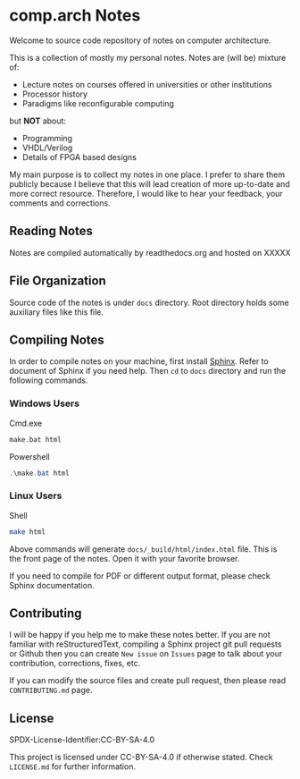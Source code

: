 # comp.arch Notes

Welcome to source code repository of notes on computer architecture.

This is a collection of mostly my personal notes.
Notes are (will be) mixture of:

* Lecture notes on courses offered in universities or other institutions
* Processor history
* Paradigms like reconfigurable computing

but **NOT** about:

* Programming
* VHDL/Verilog
* Details of FPGA based designs

My main purpose is to collect my notes in one place. I prefer to share them
publicly because I believe that this will lead creation of more up-to-date
and more correct resource. Therefore, I would like to hear your feedback,
your comments and corrections.

## Reading Notes

Notes are compiled automatically by readthedocs.org and hosted on
XXXXX

## File Organization

Source code of the notes is under `docs` directory. Root directory holds some
auxiliary files like this file.

## Compiling Notes

In order to compile notes on your machine, first install [Sphinx](http://www.sphinx-doc.org). Refer to document of Sphinx if you need help. Then
 `cd` to `docs` directory and run the following commands.

### Windows Users

Cmd.exe

```bat
make.bat html
```

Powershell

```powershell
.\make.bat html
```

### Linux Users

Shell

```bash
make html
```

Above commands will generate `docs/_build/html/index.html` file. This is the
front page of the notes. Open it with your favorite browser.

If you need to compile for PDF or different output format, please check
Sphinx documentation.

## Contributing

I will be happy if you help me to make these notes better. If you are not
familiar with reStructuredText, compiling a Sphinx project
git pull requests or Github then you can create `New issue` on `Issues` page to
talk about your contribution, corrections, fixes, etc.

If you can modify the source files and create pull request,
then please read `CONTRIBUTING.md` page.

## License

SPDX-License-Identifier:CC-BY-SA-4.0

This project is licensed under CC-BY-SA-4.0 if otherwise stated.
Check `LICENSE.md` for further information.